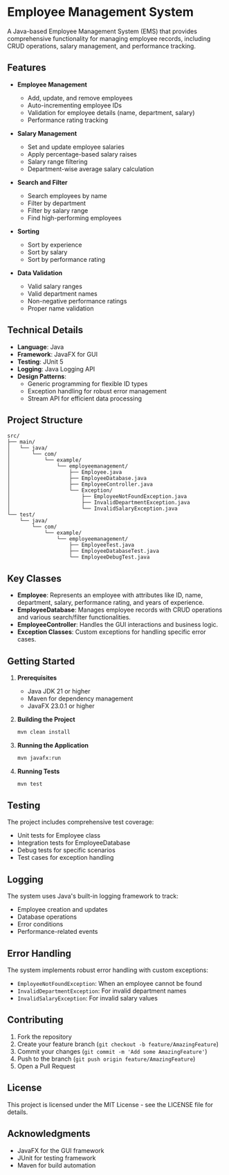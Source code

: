 # Employee Management System

A Java-based Employee Management System (EMS) that provides comprehensive functionality for managing employee records, including CRUD operations, salary management, and performance tracking.

## Features

- **Employee Management**
  - Add, update, and remove employees
  - Auto-incrementing employee IDs
  - Validation for employee details (name, department, salary)
  - Performance rating tracking

- **Salary Management**
  - Set and update employee salaries
  - Apply percentage-based salary raises
  - Salary range filtering
  - Department-wise average salary calculation

- **Search and Filter**
  - Search employees by name
  - Filter by department
  - Filter by salary range
  - Find high-performing employees

- **Sorting**
  - Sort by experience
  - Sort by salary
  - Sort by performance rating

- **Data Validation**
  - Valid salary ranges
  - Valid department names
  - Non-negative performance ratings
  - Proper name validation

## Technical Details

- **Language**: Java
- **Framework**: JavaFX for GUI
- **Testing**: JUnit 5
- **Logging**: Java Logging API
- **Design Patterns**: 
  - Generic programming for flexible ID types
  - Exception handling for robust error management
  - Stream API for efficient data processing

## Project Structure

```
src/
├── main/
│   └── java/
│       └── com/
│           └── example/
│               └── employeemanagement/
│                   ├── Employee.java
│                   ├── EmployeeDatabase.java
│                   ├── EmployeeController.java
│                   └── Exception/
│                       ├── EmployeeNotFoundException.java
│                       ├── InvalidDepartmentException.java
│                       └── InvalidSalaryException.java
└── test/
    └── java/
        └── com/
            └── example/
                └── employeemanagement/
                    ├── EmployeeTest.java
                    ├── EmployeeDatabaseTest.java
                    └── EmployeeDebugTest.java
```

## Key Classes

- **Employee**: Represents an employee with attributes like ID, name, department, salary, performance rating, and years of experience.
- **EmployeeDatabase**: Manages employee records with CRUD operations and various search/filter functionalities.
- **EmployeeController**: Handles the GUI interactions and business logic.
- **Exception Classes**: Custom exceptions for handling specific error cases.

## Getting Started

1. **Prerequisites**
   - Java JDK 21 or higher
   - Maven for dependency management
   - JavaFX 23.0.1 or higher

2. **Building the Project**
   ```bash
   mvn clean install
   ```

3. **Running the Application**
   ```bash
   mvn javafx:run
   ```

4. **Running Tests**
   ```bash
   mvn test
   ```

## Testing

The project includes comprehensive test coverage:
- Unit tests for Employee class
- Integration tests for EmployeeDatabase
- Debug tests for specific scenarios
- Test cases for exception handling

## Logging

The system uses Java's built-in logging framework to track:
- Employee creation and updates
- Database operations
- Error conditions
- Performance-related events

## Error Handling

The system implements robust error handling with custom exceptions:
- `EmployeeNotFoundException`: When an employee cannot be found
- `InvalidDepartmentException`: For invalid department names
- `InvalidSalaryException`: For invalid salary values

## Contributing

1. Fork the repository
2. Create your feature branch (`git checkout -b feature/AmazingFeature`)
3. Commit your changes (`git commit -m 'Add some AmazingFeature'`)
4. Push to the branch (`git push origin feature/AmazingFeature`)
5. Open a Pull Request

## License

This project is licensed under the MIT License - see the LICENSE file for details.

## Acknowledgments

- JavaFX for the GUI framework
- JUnit for testing framework
- Maven for build automation 